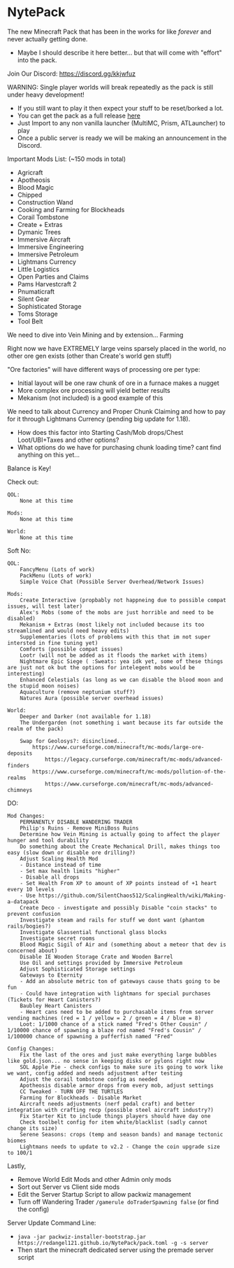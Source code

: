 # NytePack
The new Minecraft Pack that has been in the works for like *forever* and never actually getting done.
- Maybe I should describe it here better... but that will come with "effort" into the pack.

Join Our Discord: https://discord.gg/kkjwfuz

WARNING: Single player worlds will break repeatedly as the pack is still under heavy development!
- If you still want to play it then expect your stuff to be reset/borked a lot.
- You can get the pack as a full release [here](https://github.com/RedAngel121/NytePack/releases/download/NytePack/NytePack_Installer.zip)
- Just Import to any non vanilla launcher (MultiMC, Prism, ATLauncher) to play
- Once a public server is ready we will be making an announcement in the Discord.

Important Mods List: (~150 mods in total)

- Agricraft
- Apotheosis
- Blood Magic
- Chipped
- Construction Wand
- Cooking and Farming for Blockheads
- Corail Tombstone
- Create + Extras
- Dymanic Trees
- Immersive Aircraft
- Immersive Engineering
- Immersive Petroleum
- Lightmans Currency
- Little Logistics
- Open Parties and Claims
- Pams Harvestcraft 2
- Pnumaticraft
- Silent Gear
- Sophisticated Storage
- Toms Storage
- Tool Belt

We need to dive into Vein Mining and by extension... Farming

Right now we have EXTREMELY large veins sparsely placed in the world, no other ore gen exists (other than Create's world gen stuff)

"Ore factories" will have different ways of processing ore per type:
- Initial layout will be one raw chunk of ore in a furnace makes a nugget
- More complex ore processing will yield better results
- Mekanism (not included) is a good example of this

We need to talk about Currency and Proper Chunk Claiming and how to pay for it through Lightmans Currency (pending big update for 1.18).
- How does this factor into Starting Cash/Mob drops/Chest Loot/UBI+Taxes and other options?
- What options do we have for purchasing chunk loading time? cant find anything on this yet...

Balance is Key!

Check out:

    QOL:
        None at this time

    Mods:
        None at this time

    World:
        None at this time

Soft No:

    QOL:
        FancyMenu (Lots of work)
        PackMenu (Lots of work)
        Simple Voice Chat (Possible Server Overhead/Network Issues)

    Mods:
        Create Interactive (propbably not happneing due to possible compat issues, will test later)
        Alex's Mobs (some of the mobs are just horrible and need to be disabled)
        Mekanism + Extras (most likely not included because its too streamlined and would need heavy edits)
        Supplementaries (lots of problems with this that im not super intersted in fine tuning yet)
        Comforts (possible compat issues)
        Lootr (will not be added as it floods the market with items)
        Nightmare Epic Siege ( :Sweats: yea idk yet, some of these things are just not ok but the options for intelegent mobs would be interesting)
        Enhanced Celestials (as long as we can disable the blood moon and the stupid moon noises)
        Aquaculture (remove neptunium stuff?)
        Natures Aura (possible server overhead issues)

    World:
        Deeper and Darker (not available for 1.18)
        The Undergarden (not something i want because its far outside the realm of the pack)

        Swap for Geolosys?: disinclined...
            https://www.curseforge.com/minecraft/mc-mods/large-ore-deposits
                https://legacy.curseforge.com/minecraft/mc-mods/advanced-finders
            https://www.curseforge.com/minecraft/mc-mods/pollution-of-the-realms
                https://www.curseforge.com/minecraft/mc-mods/advanced-chimneys

DO:

    Mod Changes:
        PERMANENTLY DISABLE WANDERING TRADER
        Philip's Ruins - Remove MiniBoss Ruins
        Determine how Vein Mining is actually going to affect the player hunger and tool durability
        Do something about the Create Mechanical Drill, makes things too easy (slow down or disable ore drilling?)
        Adjust Scaling Health Mod
        - Distance instead of time
        - Set max health limits "higher"
        - Disable all drops
        - Set Health From XP to amount of XP points instead of +1 heart every 10 levels
        - Use https://github.com/SilentChaos512/ScalingHealth/wiki/Making-a-datapack
        Create Deco - investigate and possibly Disable "coin stacks" to prevent confusion
        Investigate steam and rails for stuff we dont want (phantom rails/bogies?)
        Investigate Glassential functional glass blocks
        Investigate secret rooms
        Blood Magic Sigil of Air and (something about a meteor that dev is concerned about)
        Disable IE Wooden Storage Crate and Wooden Barrel
        Use Oil and settings provided by Immersive Petroleum
        Adjust Sophisticated Storage settings
        Gateways to Eternity
        - Add an absolute metric ton of gateways cause thats going to be fun
        - Could have integration with lightmans for special purchases (Tickets for Heart Canisters?)
        Baubley Heart Canisters
        - Heart cans need to be added to purchasable items from server vending machines (red = 1 / yellow = 2 / green = 4 / blue = 8)
        Loot: 1/1000 chance of a stick named "Fred's Other Cousin" / 1/10000 chance of spawning a blaze rod named "Fred's Cousin" / 1/100000 chance of spawning a pufferfish named "Fred"

    Config Changes:
        Fix the last of the ores and just make everything large bubbles like gold.json... no sense in keeping disks or pylons right now
        SOL Apple Pie - check configs to make sure its going to work like we want, config added and needs adjustment after testing
        Adjust the corail tombstone config as needed
        Apotheosis disable armor drops from every mob, adjust settings
        CC Tweaked - TURN OFF THE TURTLES
        Farming for Blockheads - Disable Market
        Aircraft needs adjustments (nerf pedal craft) and better integration with crafting recp (possible steel aircraft industry?)
        Fix Starter Kit to include things players should have day one
        Check toolbelt config for item white/blacklist (sadly cannot change its size)
        Serene Seasons: crops (temp and season bands) and manage tectonic biomes
        Lightmans needs to update to v2.2 - Change the coin upgrade size to 100/1

Lastly, 
- Remove World Edit Mods and other Admin only mods
- Sort out Server vs Client side mods
- Edit the Server Startup Script to allow packwiz management
- Turn off Wandering Trader `/gamerule doTraderSpawning false` (or find the config)

Server Update Command Line:
- `java -jar packwiz-installer-bootstrap.jar https://redangel121.github.io/NytePack/pack.toml -g -s server`
- Then start the minecraft dedicated server using the premade server script